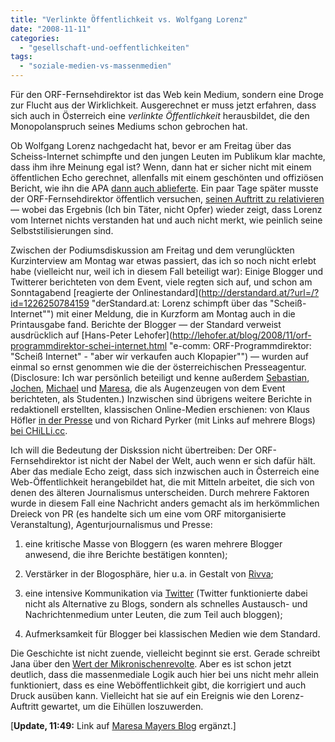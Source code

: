 ```yaml
---
title: "Verlinkte Öffentlichkeit vs. Wolfgang Lorenz"
date: "2008-11-11"
categories: 
  - "gesellschaft-und-oeffentlichkeiten"
tags: 
  - "soziale-medien-vs-massenmedien"
---
```


Für den ORF-Fernsehdirektor ist das Web kein Medium, sondern eine Droge zur Flucht aus der Wirklichkeit. Ausgerechnet er muss jetzt erfahren, dass sich auch in Österreich eine _verlinkte Öffentlichkeit_ herausbildet, die den Monopolanspruch seines Mediums schon gebrochen hat.

Ob Wolfgang Lorenz nachgedacht hat, bevor er am Freitag über das Scheiss-Internet schimpfte und den jungen Leuten im Publikum klar machte, dass ihm ihre Meinung egal ist? Wenn, dann hat er sicher nicht mit einem öffentlichen Echo gerechnet, allenfalls mit einem geschönten und offiziösen Bericht, wie ihn die APA [dann auch ablieferte](http://derstandard.at/?url=/?id=1226067140991 "derStandard.at: Zukunft der Medien als Diskussionspunkt bei Grazer 'Elevate'-Festival"). Ein paar Tage später musste der ORF-Fernsehdirektor öffentlich versuchen, [seinen Auftritt zu relativieren](http://derstandard.at/?url=/?id=1226250835949 "derStandard.at: Wolfgang Lorenz und das 'Scheiß-Internet': 'Bin Täter und nicht Opfer'") — wobei das Ergebnis (Ich bin Täter, nicht Opfer) wieder zeigt, dass Lorenz vom Internet nichts verstanden hat und auch nicht merkt, wie peinlich seine Selbststilisierungen sind.

Zwischen der Podiumsdiskussion am Freitag und dem verunglückten Kurzinterview am Montag war etwas passiert, das ich so noch nicht erlebt habe (vielleicht nur, weil ich in diesem Fall beteiligt war): Einige Blogger und Twitterer berichteten von dem Event, viele regten sich auf, und schon am Sonntagabend [reagierte der Onlinestandard](http://derstandard.at/?url=/?id=1226250784159 "derStandard.at: Lorenz schimpft über das "Scheiß-Internet"") mit einer Meldung, die in Kurzform am Montag auch in die Printausgabe fand. Berichte der Blogger — der Standard verweist ausdrücklich auf [Hans-Peter Lehofer](http://lehofer.at/blog/2008/11/orf-programmdirektor-schei-internet.html "e-comm: ORF-Programmdirektor: "Scheiß Internet" - "aber wir verkaufen auch Klopapier"") — wurden auf einmal so ernst genommen wie die der österreichischen Presseagentur. (Disclosure: Ich war persönlich beteiligt und kenne außerdem [Sebastian](http://sebastianbauer.wordpress.com/2008/11/08/wolfgang-lorenz/ "Wolfgang Lorenz oder warum sich das junge Publikum des ORF in Grenzen hält « Alles und Nichts"), [Jochen](http://schneeengel.de/blog/?p=365 "Schneeengel.de - Der Blog » Blog Archiv » Schauen Sie ihn nicht an - ist mir scheiß egal"), [Michael](http://michaelthurm.wordpress.com/2008/11/08/scheis-internet/ "SCHEIß INTERNET « Leichen der Zeit") und [Maresa](http://maymar.wordpress.com/2008/11/08/wolfgang-lorenz-und-das-internet/ "Wolfgang Lorenz und das Internet … « … im Scheinwerferlicht"), die als Augenzeugen von dem Event berichteten, als Studenten.) Inzwischen sind übrigens weitere Berichte in redaktionell erstellten, klassischen Online-Medien erschienen: von Klaus Höfler [in der Presse](http://diepresse.com/home/kultur/medien/428923/index.do?_vl_backlink=/home/index.do "MedienDebatte: ORF auf der Suche nach der Jugend « DiePresse.com") und von Richard Pyrker (mit Links auf mehrere Blogs) [bei CHiLLi.cc](http://www.chilli.cc/index.php?id=84-1-101 "CHiLLi.cc - Europas unabhängige Jugendseite").

Ich will die Bedeutung der Diskssion nicht übertreiben: Der ORF-Fernsehdirektor ist nicht der Nabel der Welt, auch wenn er sich dafür hält. Aber das mediale Echo zeigt, dass sich inzwischen auch in Österreich eine Web-Öffentlichkeit herangebildet hat, die mit Mitteln arbeitet, die sich von denen des älteren Journalismus unterscheiden. Durch mehrere Faktoren wurde in diesem Fall eine Nachricht anders gemacht als im herkömmlichen Dreieck von PR (es handelte sich um eine vom ORF mitorganisierte Veranstaltung), Agenturjournalismus und Presse:

1. eine kritische Masse von Bloggern (es waren mehrere Blogger anwesend, die ihre Berichte bestätigen konnten);
    
2. Verstärker in der Blogosphäre, hier u.a. in Gestalt von [Rivva](http://rivva.de/ "Rivva");
    
3. eine intensive Kommunikation via [Twitter](http://search.twitter.com/search?q=Lorenz "Lorenz - Twitter Search") (Twitter funktionierte dabei nicht als Alternative zu Blogs, sondern als schnelles Austausch- und Nachrichtenmedium unter Leuten, die zum Teil auch bloggen);
    
4. Aufmerksamkeit für Blogger bei klassischen Medien wie dem Standard.
    

Die Geschichte ist nicht zuende, vielleicht beginnt sie erst. Gerade schreibt Jana über den [Wert der Mikronischenrevolte](http://digiom.wordpress.com/2008/11/11/vom-wert-der-mikronischerevolte/ "Vom Wert der Mikronischenrevolte (ad causa Lorenzis) « digiom by jana herwig - ein studientagebuch auf dem weg zum doktorat"). Aber es ist schon jetzt deutlich, dass die massenmediale Logik auch hier bei uns nicht mehr allein funktioniert, dass es eine Weböffentlichkeit gibt, die korrigiert und auch Druck ausüben kann. Vielleicht hat sie auf ein Ereignis wie den Lorenz-Auftritt gewartet, um die Eihüllen loszuwerden.

\[**Update, 11:49:** Link auf [Maresa Mayers Blog](http://maymar.wordpress.com/ "… im Scheinwerferlicht") ergänzt.\]
